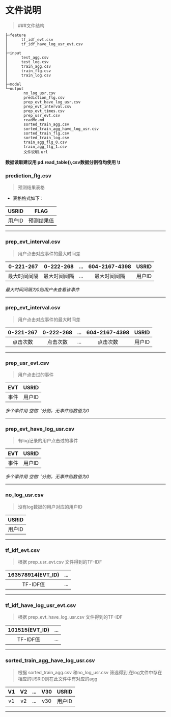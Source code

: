 # 文件说明
>###文件结构
```
├─feature
│      tf_idf_evt.csv
│      tf_idf_have_log_usr_evt.csv
│      
├─input
│      test_agg.csv
│      test_log.csv
│      train_agg.csv
│      train_flg.csv
│      train_log.csv
│      
├─model
└─output
        no_log_usr.csv
        prediction_flg.csv
        prep_evt_have_log_usr.csv
        prep_evt_interval.csv
        prep_evt_times.csv
        prep_usr_evt.csv
        readMe.md
        sorted_train_agg.csv
        sorted_train_agg_have_log_usr.csv
        sorted_train_flg.csv
        sorted_train_log.csv
        train_agg_flg_0.csv
        train_agg_flg_1.csv
        文件说明.url
```

**数据读取建议用 pd.read_table(),csv数据分割符均使用 \t**
### prediction_flg.csv
> 预测结果表格
- 表格格式如下：

USRID  | FLAG 
:----: | :----:  
用户ID | 预测结果值 

***

### prep_evt_interval.csv
> 用户点击对应事件的最大时间差

0-221-267 | 0-222-268 | ... | 604-2167-4398 | USRID
:----: | :----: | :---: | :---:|:---:
最大时间间隔 | 最大时间间隔 | ... | 最大时间间隔| 用户ID

*最大时间间隔为0则用户未查看该事件*

***

### prep_evt_interval.csv
> 用户点击对应事件的最大时间差

0-221-267 | 0-222-268 | ... | 604-2167-4398 | USRID
:----: | :----: | :---: | :----: | :---:
点击次数 | 点击次数 | ... | 点击次数 | 用户ID
***
### prep_usr_evt.csv
> 用户点击过的事件

EVT | USRID 
:----: | :----: 
事件 | 用户ID 

*多个事件用 空格‘ ’分割，无事件则数值为0*
***
### prep_evt_have_log_usr.csv
> 有log记录的用户点击过的事件

EVT | USRID 
:----: | :----: 
事件 | 用户ID 

*多个事件用 空格‘ ’分割，无事件则数值为0*

***
### no_log_usr.csv
> 没有log数据的用户对应的用户ID

USRID | 
:----: |
用户ID |

***
### tf_idf_evt.csv
> 根据 prep_usr_evt.csv 文件得到的TF-IDF

163578914(EVT_ID) | ...
:----: | :---:
TF-IDF值 | ...

***

### tf_idf_have_log_usr_evt.csv
> 根据 prep_evt_have_log_usr.csv 文件得到的TF-IDF

101515(EVT_ID) | ...
:----: | :---:
TF-IDF值 | ...

***
### sorted_train_agg_have_log_usr.csv
> 根据 sorted_train_agg.csv 和no_log_usr.csv 筛选得到,在log文件中存在相应的USRID则在此文件中有对应的agg

V1 | V2 | ... | V30 | USRID
:----: | :---: | :---: | :---: | :---: 
v1 | v2 | ... | v30 | 用户ID | 

***